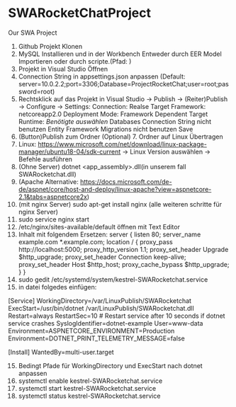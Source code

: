 # SWARocketChatProject
Our SWA Project

1. Github Projekt Klonen
2. MySQL Installieren und in der Workbench Entweder durch EER Model Importieren oder durch scripte.(Pfad: )
3. Projekt in Visual Studio Öffnen
4. Connection String in appsettings.json anpassen (Default: server=10.0.2.2;port=3306;Database=ProjectRocketChat;user=root;password=root)
5. Rechtsklick auf das Projekt in Visual Studio -> Publish -> (Reiter)Publish -> Configure -> Settings:
Connection: Realse
Target Framework: netcoreapp2.0
Deployment Mode: Framework Dependent
Target Runtime: *Benötigte auswählen*
Databases Connection String nicht benutzen
Entity Framework Migrations nicht benutzen
Save
6. (Button)Publish zum Ordner
(Optional) 7. Ordner auf Linux Übertragen
8. Linux: https://www.microsoft.com/net/download/linux-package-manager/ubuntu18-04/sdk-current ->
Linux Version auswählen -> Befehle ausführen
9. (Ohne Server) dotnet <app_assembly>.dll(in unserem fall SWARocketchat.dll)
9. (Apache Alternative: https://docs.microsoft.com/de-de/aspnet/core/host-and-deploy/linux-apache?view=aspnetcore-2.1&tabs=aspnetcore2x)
9. (mit nginx Server) sudo apt-get install nginx
(alle weiteren schritte für nginx Server)
10. sudo service nginx start
11. /etc/nginx/sites-available/default öffnen mit Text Editor
12. Inhalt mit folgendem Ersetzen: 
server {
    listen        80;
    server_name   example.com *.example.com;
    location / {
        proxy_pass         http://localhost:5000;
        proxy_http_version 1.1;
        proxy_set_header   Upgrade $http_upgrade;
        proxy_set_header   Connection keep-alive;
        proxy_set_header   Host $http_host;
        proxy_cache_bypass $http_upgrade;
    }
}
13. sudo gedit /etc/systemd/system/kestrel-SWARocketchat.service
14. in datei folgedes einfügen: 

[Service]
WorkingDirectory=/var/LinuxPublish/SWARocketchat
ExecStart=/usr/bin/dotnet /var/LinuxPublish/SWARocketchat.dll
Restart=always
RestartSec=10  # Restart service after 10 seconds if dotnet service crashes
SyslogIdentifier=dotnet-example
User=www-data
Environment=ASPNETCORE_ENVIRONMENT=Production
Environment=DOTNET_PRINT_TELEMETRY_MESSAGE=false

[Install]
WantedBy=multi-user.target


15. Bedingt Pfade für WorkingDirectory und ExecStart nach dotnet anpassen
16. systemctl enable kestrel-SWARocketchat.service
17. systemctl start kestrel-SWARocketchat.service
18. systemctl status kestrel-SWARocketchat.service
















